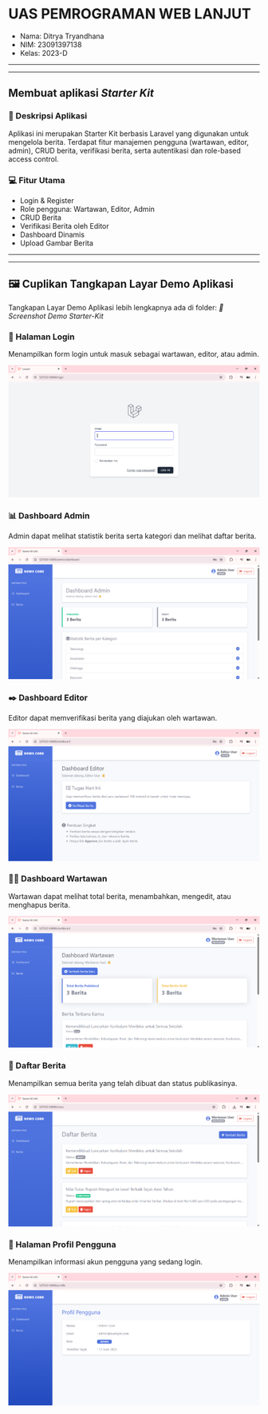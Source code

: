 # UAS PEMROGRAMAN WEB LANJUT
- Nama: Ditrya Tryandhana
- NIM: 23091397138
- Kelas: 2023-D
---
---
## Membuat aplikasi _Starter Kit_

### 📌 Deskripsi Aplikasi

Aplikasi ini merupakan Starter Kit berbasis Laravel yang digunakan untuk mengelola berita. Terdapat fitur manajemen pengguna (wartawan, editor, admin), CRUD berita, verifikasi berita, serta autentikasi dan role-based access control.

### 💻 Fitur Utama
- Login & Register
- Role pengguna: Wartawan, Editor, Admin
- CRUD Berita
- Verifikasi Berita oleh Editor
- Dashboard Dinamis
- Upload Gambar Berita

---
---

## 🖼 Cuplikan Tangkapan Layar Demo Aplikasi

Tangkapan Layar Demo Aplikasi lebih lengkapnya ada di folder:
_📁 Screenshot Demo Starter-Kit_

### 🔐 Halaman Login
Menampilkan form login untuk masuk sebagai wartawan, editor, atau admin.

![Login](https://github.com/DitryaTryandhana/UAS_Pemrograman-Web-Lanjut/blob/main/Screenshot%20Demo%20Starter-Kit/login.png)

### 📊️  Dashboard Admin
Admin dapat melihat statistik berita serta kategori dan melihat daftar berita.

![Dashboard Admin](https://github.com/DitryaTryandhana/UAS_Pemrograman-Web-Lanjut/blob/main/Screenshot%20Demo%20Starter-Kit/admin/dashboard1-admin.png)

### ✒️️ Dashboard Editor
Editor dapat memverifikasi berita yang diajukan oleh wartawan.

![Dashboard Editor](https://github.com/DitryaTryandhana/UAS_Pemrograman-Web-Lanjut/blob/main/Screenshot%20Demo%20Starter-Kit/editor/dashboard-editor.png)

### 👨‍💻 Dashboard Wartawan
Wartawan dapat melihat total berita, menambahkan, mengedit, atau menghapus berita.

![Dashboard Wartawan](https://github.com/DitryaTryandhana/UAS_Pemrograman-Web-Lanjut/blob/main/Screenshot%20Demo%20Starter-Kit/wartawan/dashboard-wartawan.png)

### 📰 Daftar Berita
Menampilkan semua berita yang telah dibuat dan status publikasinya.

![Daftar Berita](https://github.com/DitryaTryandhana/UAS_Pemrograman-Web-Lanjut/blob/main/Screenshot%20Demo%20Starter-Kit/wartawan/berita-wartawan.png)

### 👤 Halaman Profil Pengguna
Menampilkan informasi akun pengguna yang sedang login.

![Profil Pengguna](https://github.com/DitryaTryandhana/starter-kit_UAS-Pem-Web/blob/main/Screenshot%20Demo%20Starter-Kit/admin/profile-admin.png)
